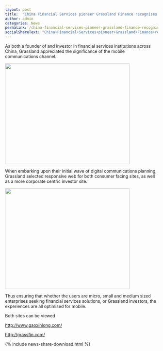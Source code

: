 ```yaml
---
layout: post
title:  "China Financial Services pioneer Grassland Finance recognises mobile as key delivery channel"
author: admin
categories: News
permalink: /china-financial-services-pioneer-grassland-finance-recognises-mobile-key-delivery-channel/
socialShareText: "China+Financial+Services+pioneer+Grassland+Finance+recognises+mobile+as+key+delivery+channel"
---
```

As both a founder of and investor in financial services institutions across China, Grassland appreciated the significance of the mobile communications channel.

<img alt="" src="{{ site.assetsurl }}2015/02/grassland_inv_thumbnail.jpg" width="410" height="331">

When embarking upon their initial wave of digital communications planning, Grassland selected responsive web for both consumer facing sites, as well as a more corporate centric investor site.

<img alt="" src="{{ site.assetsurl }}2015/02/grassland_subsidiary_thumbnail2.jpg" width="410" height="331">

Thus ensuring that whether the users are micro, small and medium sized enterprises seeking financial services solutions, or Grassland investors, the experiences are all optimised for mobile.

Both sites can be viewed

<http://www.gaoxinlong.com/>

<http://grassfin.com/>
<!--more-->
{% include news-share-download.html %}
